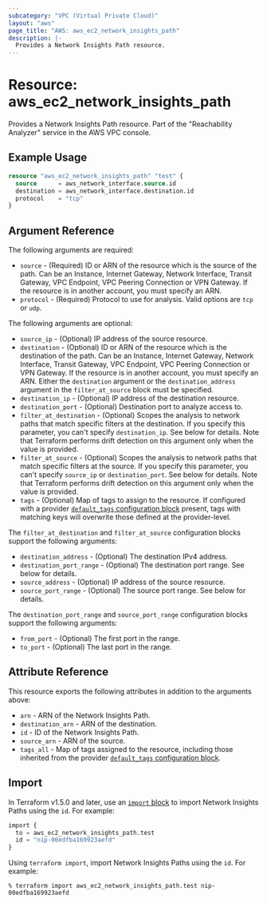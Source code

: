 ```yaml
---
subcategory: "VPC (Virtual Private Cloud)"
layout: "aws"
page_title: "AWS: aws_ec2_network_insights_path"
description: |-
  Provides a Network Insights Path resource.
---
```


# Resource: aws_ec2_network_insights_path

Provides a Network Insights Path resource. Part of the "Reachability Analyzer" service in the AWS VPC console.

## Example Usage

```terraform
resource "aws_ec2_network_insights_path" "test" {
  source      = aws_network_interface.source.id
  destination = aws_network_interface.destination.id
  protocol    = "tcp"
}
```

## Argument Reference

The following arguments are required:

* `source` - (Required) ID or ARN of the resource which is the source of the path. Can be an Instance, Internet Gateway, Network Interface, Transit Gateway, VPC Endpoint, VPC Peering Connection or VPN Gateway. If the resource is in another account, you must specify an ARN.
* `protocol` - (Required) Protocol to use for analysis. Valid options are `tcp` or `udp`.

The following arguments are optional:

* `source_ip` - (Optional) IP address of the source resource.
* `destination` - (Optional) ID or ARN of the resource which is the destination of the path. Can be an Instance, Internet Gateway, Network Interface, Transit Gateway, VPC Endpoint, VPC Peering Connection or VPN Gateway. If the resource is in another account, you must specify an ARN. Either the `destination` argument or the `destination_address` argument in the `filter_at_source` block must be specified.
* `destination_ip` - (Optional) IP address of the destination resource.
* `destination_port` - (Optional) Destination port to analyze access to.
* `filter_at_destination` - (Optional) Scopes the analysis to network paths that match specific filters at the destination. If you specify this parameter, you can't specify `destination_ip`. See below for details. Note that Terraform performs drift detection on this argument only when the value is provided.
* `filter_at_source` - (Optional) Scopes the analysis to network paths that match specific filters at the source. If you specify this parameter, you can't specify `source_ip` or `destination_port`. See below for details. Note that Terraform performs drift detection on this argument only when the value is provided.
* `tags` - (Optional) Map of tags to assign to the resource. If configured with a provider [`default_tags` configuration block](https://registry.terraform.io/providers/hashicorp/aws/latest/docs#default_tags-configuration-block) present, tags with matching keys will overwrite those defined at the provider-level.

The `filter_at_destination` and `filter_at_source` configuration blocks support the following arguments:

* `destination_address` - (Optional) The destination IPv4 address.
* `destination_port_range` - (Optional) The destination port range. See below for details.
* `source_address` - (Optional) IP address of the source resource.
* `source_port_range` - (Optional) The source port range. See below for details.

The `destination_port_range` and `source_port_range` configuration blocks support the following arguments:

* `from_port` - (Optional) The first port in the range.
* `to_port` - (Optional) The last port in the range.

## Attribute Reference

This resource exports the following attributes in addition to the arguments above:

* `arn` - ARN of the Network Insights Path.
* `destination_arn` - ARN of the destination.
* `id` - ID of the Network Insights Path.
* `source_arn` - ARN of the source.
* `tags_all` - Map of tags assigned to the resource, including those inherited from the provider [`default_tags` configuration block](https://registry.terraform.io/providers/hashicorp/aws/latest/docs#default_tags-configuration-block).

## Import

In Terraform v1.5.0 and later, use an [`import` block](https://developer.hashicorp.com/terraform/language/import) to import Network Insights Paths using the `id`. For example:

```terraform
import {
  to = aws_ec2_network_insights_path.test
  id = "nip-00edfba169923aefd"
}
```

Using `terraform import`, import Network Insights Paths using the `id`. For example:

```console
% terraform import aws_ec2_network_insights_path.test nip-00edfba169923aefd
```
